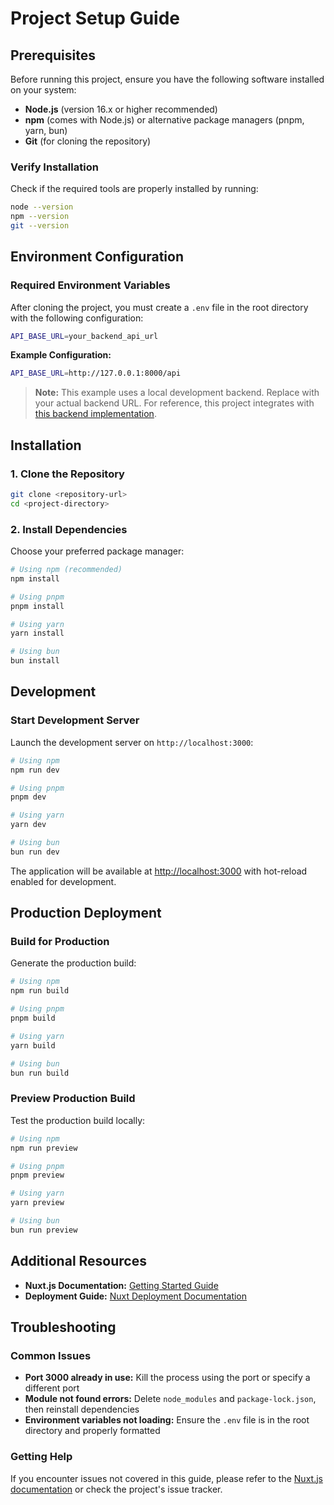 # Project Setup Guide

## Prerequisites

Before running this project, ensure you have the following software installed on your system:

- **Node.js** (version 16.x or higher recommended)
- **npm** (comes with Node.js) or alternative package managers (pnpm, yarn, bun)
- **Git** (for cloning the repository)

### Verify Installation

Check if the required tools are properly installed by running:

```bash
node --version
npm --version
git --version
```

## Environment Configuration

### Required Environment Variables

After cloning the project, you must create a `.env` file in the root directory with the following configuration:

```bash
API_BASE_URL=your_backend_api_url
```

**Example Configuration:**
```bash
API_BASE_URL=http://127.0.0.1:8000/api
```

> **Note:** This example uses a local development backend. Replace with your actual backend URL. For reference, this project integrates with [this backend implementation](https://github.com/fvargasz/fh_back).

## Installation

### 1. Clone the Repository

```bash
git clone <repository-url>
cd <project-directory>
```

### 2. Install Dependencies

Choose your preferred package manager:

```bash
# Using npm (recommended)
npm install

# Using pnpm
pnpm install

# Using yarn
yarn install

# Using bun
bun install
```

## Development

### Start Development Server

Launch the development server on `http://localhost:3000`:

```bash
# Using npm
npm run dev

# Using pnpm
pnpm dev

# Using yarn
yarn dev

# Using bun
bun run dev
```

The application will be available at [http://localhost:3000](http://localhost:3000) with hot-reload enabled for development.

## Production Deployment

### Build for Production

Generate the production build:

```bash
# Using npm
npm run build

# Using pnpm
pnpm build

# Using yarn
yarn build

# Using bun
bun run build
```

### Preview Production Build

Test the production build locally:

```bash
# Using npm
npm run preview

# Using pnpm
pnpm preview

# Using yarn
yarn preview

# Using bun
bun run preview
```

## Additional Resources

- **Nuxt.js Documentation:** [Getting Started Guide](https://nuxt.com/docs/getting-started/introduction)
- **Deployment Guide:** [Nuxt Deployment Documentation](https://nuxt.com/docs/getting-started/deployment)

## Troubleshooting

### Common Issues

- **Port 3000 already in use:** Kill the process using the port or specify a different port
- **Module not found errors:** Delete `node_modules` and `package-lock.json`, then reinstall dependencies
- **Environment variables not loading:** Ensure the `.env` file is in the root directory and properly formatted

### Getting Help

If you encounter issues not covered in this guide, please refer to the [Nuxt.js documentation](https://nuxt.com/docs) or check the project's issue tracker.